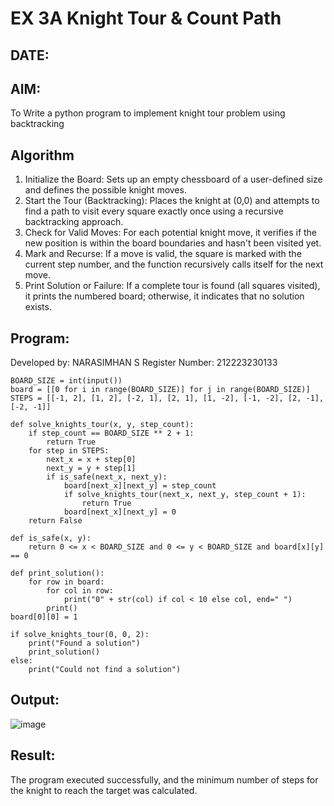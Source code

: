 # EX 3A Knight Tour & Count Path
## DATE:
## AIM:
To Write a python program to implement knight tour problem using backtracking

## Algorithm
1. Initialize the Board: Sets up an empty chessboard of a user-defined size and defines the possible knight moves.
2. Start the Tour (Backtracking): Places the knight at (0,0) and attempts to find a path to visit every square exactly once using a recursive backtracking approach.
3. Check for Valid Moves: For each potential knight move, it verifies if the new position is within the board boundaries and hasn't been visited yet.
4. Mark and Recurse: If a move is valid, the square is marked with the current step number, and the function recursively calls itself for the next move.
5. Print Solution or Failure: If a complete tour is found (all squares visited), it prints the numbered board; otherwise, it indicates that no solution exists.  

## Program:
Developed by: NARASIMHAN S
Register Number: 212223230133 
```
BOARD_SIZE = int(input())
board = [[0 for i in range(BOARD_SIZE)] for j in range(BOARD_SIZE)]    
STEPS = [[-1, 2], [1, 2], [-2, 1], [2, 1], [1, -2], [-1, -2], [2, -1], [-2, -1]]
 
def solve_knights_tour(x, y, step_count):
    if step_count == BOARD_SIZE ** 2 + 1:
        return True   
    for step in STEPS:
        next_x = x + step[0]
        next_y = y + step[1]
        if is_safe(next_x, next_y):
            board[next_x][next_y] = step_count
            if solve_knights_tour(next_x, next_y, step_count + 1):
                return True
            board[next_x][next_y] = 0  
    return False

def is_safe(x, y):
    return 0 <= x < BOARD_SIZE and 0 <= y < BOARD_SIZE and board[x][y] == 0
 
def print_solution():
    for row in board:
        for col in row:
            print("0" + str(col) if col < 10 else col, end=" ")
        print()
board[0][0] = 1     
 
if solve_knights_tour(0, 0, 2):
    print("Found a solution")
    print_solution()
else:
    print("Could not find a solution")
```
## Output:

![image](https://github.com/user-attachments/assets/ea57c317-11c8-4f1b-82bb-a214f3536b41)

## Result:
The program executed successfully, and the minimum number of steps for the knight to reach the target was calculated.

